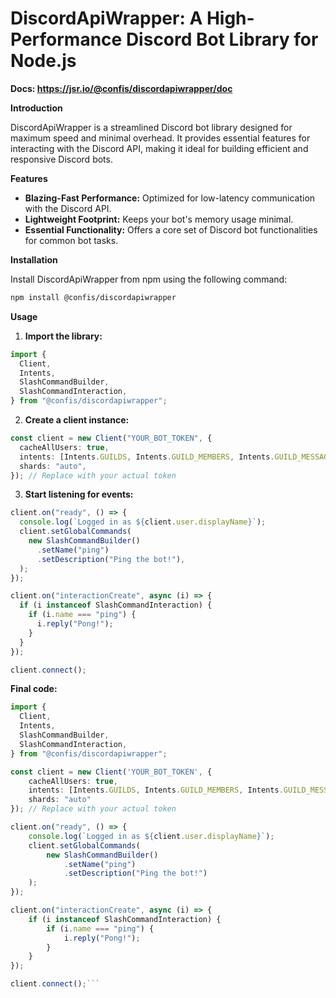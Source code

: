 # DiscordApiWrapper: A High-Performance Discord Bot Library for Node.js

**Docs: https://jsr.io/@confis/discordapiwrapper/doc**

**Introduction**

DiscordApiWrapper is a streamlined Discord bot library designed for maximum speed and minimal overhead. It provides essential features for interacting with the Discord API, making it ideal for building efficient and responsive Discord bots.

**Features**

- **Blazing-Fast Performance:** Optimized for low-latency communication with the Discord API.
- **Lightweight Footprint:** Keeps your bot's memory usage minimal.
- **Essential Functionality:** Offers a core set of Discord bot functionalities for common bot tasks.

**Installation**

Install DiscordApiWrapper from npm using the following command:

```bash
npm install @confis/discordapiwrapper
```

**Usage**

1. **Import the library:**

```typescript
import {
  Client,
  Intents,
  SlashCommandBuilder,
  SlashCommandInteraction,
} from "@confis/discordapiwrapper";
```

2. **Create a client instance:**

```typescript
const client = new Client("YOUR_BOT_TOKEN", {
  cacheAllUsers: true,
  intents: [Intents.GUILDS, Intents.GUILD_MEMBERS, Intents.GUILD_MESSAGES],
  shards: "auto",
}); // Replace with your actual token
```

3. **Start listening for events:**

```typescript
client.on("ready", () => {
  console.log(`Logged in as ${client.user.displayName}`);
  client.setGlobalCommands(
    new SlashCommandBuilder()
      .setName("ping")
      .setDescription("Ping the bot!"),
  );
});

client.on("interactionCreate", async (i) => {
  if (i instanceof SlashCommandInteraction) {
    if (i.name === "ping") {
      i.reply("Pong!");
    }
  }
});

client.connect();
```

**Final code:**

```typescript
import {
  Client,
  Intents,
  SlashCommandBuilder,
  SlashCommandInteraction,
} from "@confis/discordapiwrapper";

const client = new Client('YOUR_BOT_TOKEN', {
    cacheAllUsers: true,
    intents: [Intents.GUILDS, Intents.GUILD_MEMBERS, Intents.GUILD_MESSAGES],
    shards: "auto"
}); // Replace with your actual token

client.on("ready", () => {
    console.log(`Logged in as ${client.user.displayName}`);
    client.setGlobalCommands(
        new SlashCommandBuilder()
            .setName("ping")
            .setDescription("Ping the bot!")
    );
});

client.on("interactionCreate", async (i) => {
    if (i instanceof SlashCommandInteraction) {
        if (i.name === "ping") {
            i.reply("Pong!");
        }
    }
});

client.connect();```
